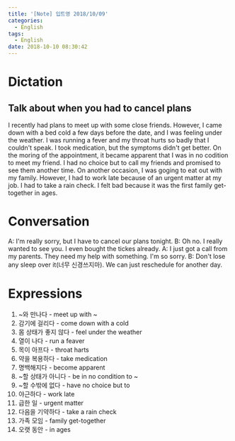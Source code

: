 ```yaml
---
title: '[Note] 입트영 2018/10/09'
categories:
  - English
tags:
  - English
date: 2018-10-10 08:30:42
---
```


# Dictation

## Talk about when you had to cancel plans

I recently had plans to meet up with some close friends. However, I came down with a bed cold a few days before the date, and I was feeling under the weather. I was running a fever and my throat hurts so badly that I couldn't speak. I took medication, but the symptoms didn't get better. On the moring of the appointment, it became apparent that I was in no codition to meet my friend. I had no choice but to call my friends and promised to see them another time. On another occasion, I was goging to eat out with my family. However, I had to work late because of an urgent matter at my job. I had to take a rain check. I felt bad because it was the first family get-together in ages. 

# Conversation

A: I'm really sorry, but I have to cancel our plans tonight.
B: Oh no. I really wanted to see you. I even bought the tickes already.
A: I just got a call from my parents. They need my help with something. I'm so sorry.
B: Don't lose any sleep over it(너무 신경쓰지마). We can just reschedule for another day.


# Expressions

1. ~와 만나다 - meet up with ~
2. 감기에 걸리다 - come down with a cold
3. 몸 상태가 좋지 않다 - feel under the weather
4. 열이 나다 - run a feaver
5. 목이 아프다 - throat harts
6. 약을 복용하다 - take medication
7. 명백해지다 - become apparent
8. ~할 상태가 아니다 - be in no condition to ~
9. ~할 수밖에 없다 - have no choice but to 
10. 야근하다 - work late
11. 급한 일 - urgent matter
12. 다음을 기약하다 - take a rain check
13. 가족 모임 - family get-together
14. 오랫 동안 - in ages